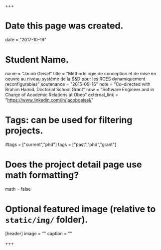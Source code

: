 +++
# Date this page was created.
date = "2017-10-19"

# Student Name.
name = "Jacob Geisel"
title = "Méthodologie de conception et de mise en oeuvre au niveau système de la S&D pour les RCES dynamiquement reconfigurables"
soutenance = "2015-09-16"
note = "Co-directed with Brahim Hamid. Doctorial School Grant"
now = "Software Engineer and in Charge of Academic Relations at Obeo"
external_link = "https://www.linkedin.com/in/jacobgeisel/"

# Tags: can be used for filtering projects.
#tags = ["current","phd"]
tags = ["past","phd","grant"]

# Does the project detail page use math formatting?
math = false

# Optional featured image (relative to `static/img/` folder).
[header]
image = ""
caption = ""

+++

